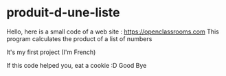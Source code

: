 # produit-d-une-liste

Hello, here is a small code of a web site : https://openclassrooms.com
This program calculates the product of a list of numbers

It's my first project (I'm French)



If this code helped you, eat a cookie :D
Good Bye
